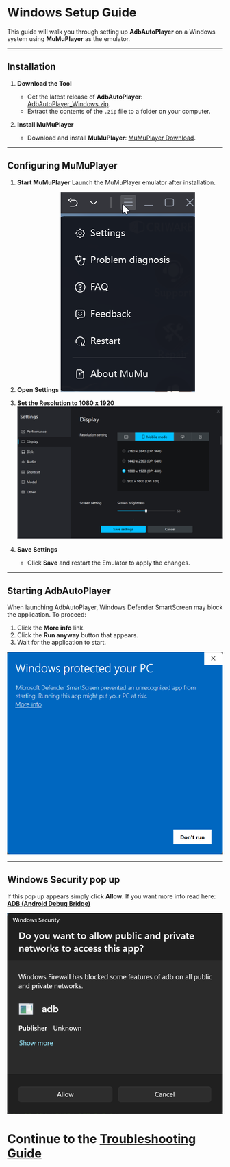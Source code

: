 # Windows Setup Guide

This guide will walk you through setting up **AdbAutoPlayer** on a Windows system using **MuMuPlayer** as the emulator.

---

## Installation

1. **Download the Tool**
   - Get the latest release of **AdbAutoPlayer**:
     [AdbAutoPlayer_Windows.zip](https://github.com/yulesxoxo/AdbAutoPlayer/releases/latest).
   - Extract the contents of the `.zip` file to a folder on your computer.

2. **Install MuMuPlayer**
   - Download and install **MuMuPlayer**: [MuMuPlayer Download](https://www.mumuplayer.com/).

---

## Configuring MuMuPlayer

1. **Start MuMuPlayer**
   Launch the MuMuPlayer emulator after installation.

2. **Open Settings**
   ![MuMuPlayer Settings](../images/windows/mumu_player_settings.png)

3. **Set the Resolution to 1080 x 1920**
  ![mumu_player_settings_display.png](../images/windows/mumu_player_settings_display.png)

4. **Save Settings**
   - Click **Save** and restart the Emulator to apply the changes.

---

## Starting AdbAutoPlayer

When launching AdbAutoPlayer, Windows Defender SmartScreen may block the application. To proceed:
1. Click the **More info** link.
2. Click the **Run anyway** button that appears.
3. Wait for the application to start.

![Windows Protected Your PC](../images/windows/windows_protected_your_pc.png)

---

## Windows Security pop up

If this pop up appears simply click **Allow**. If you want more info read here: [**ADB (Android Debug Bridge)**](https://developer.android.com/tools/adb)

![windows_security_adb.png](../images/windows/windows_security_adb.png)

# Continue to the [Troubleshooting Guide](troubleshoot.md)
